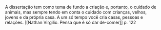 A dissertação tem como tema de fundo a criação e, portanto, o cuidado de animais, mas sempre tendo em conta o cuidado com crianças, velhos, jovens e da própria casa. A um só tempo você cria casas, pessoas e relações. [[Nathan Virgilio. Pensa que é só dar de-comer]] p. 122
